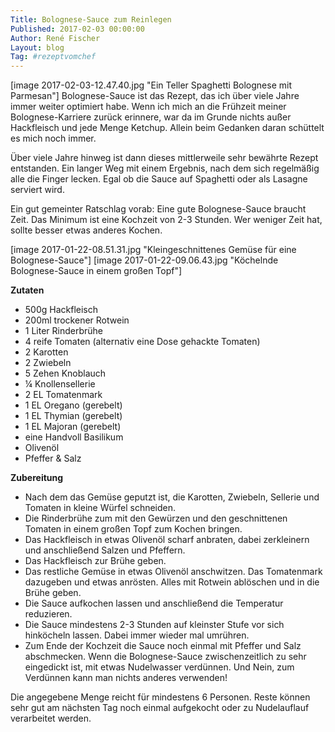 ```yaml
---
Title: Bolognese-Sauce zum Reinlegen
Published: 2017-02-03 00:00:00
Author: René Fischer
Layout: blog
Tag: #rezeptvomchef
---
```

[image 2017-02-03-12.47.40.jpg "Ein Teller Spaghetti Bolognese mit Parmesan"]
Bolognese-Sauce ist das Rezept, das ich über viele Jahre immer weiter optimiert habe. Wenn ich mich an die Frühzeit meiner Bolognese-Karriere zurück erinnere, war da im Grunde nichts außer Hackfleisch und jede Menge Ketchup. Allein beim Gedanken daran schüttelt es mich noch immer.

Über viele Jahre hinweg ist dann dieses mittlerweile sehr bewährte Rezept entstanden. Ein langer Weg mit einem Ergebnis, nach dem sich regelmäßig alle die Finger lecken. Egal ob die Sauce auf Spaghetti oder als Lasagne serviert wird.

Ein gut gemeinter Ratschlag vorab: Eine gute Bolognese-Sauce braucht Zeit. Das Minimum ist eine Kochzeit von 2-3 Stunden. Wer weniger Zeit hat, sollte besser etwas anderes Kochen.

[image 2017-01-22-08.51.31.jpg "Kleingeschnittenes Gemüse für eine Bolognese-Sauce"]
[image 2017-01-22-09.06.43.jpg "Köchelnde Bolognese-Sauce in einem großen Topf"]

**Zutaten**

* 500g Hackfleisch
* 200ml trockener Rotwein
* 1 Liter Rinderbrühe
* 4 reife Tomaten (alternativ eine Dose gehackte Tomaten)
* 2 Karotten
* 2 Zwiebeln
* 5 Zehen Knoblauch
* ¼ Knollensellerie
* 2 EL Tomatenmark
* 1 EL Oregano (gerebelt)
* 1 EL Thymian (gerebelt)
* 1 EL Majoran (gerebelt)
* eine Handvoll Basilikum
* Olivenöl
* Pfeffer & Salz

**Zubereitung**

* Nach dem das Gemüse geputzt ist,  die Karotten, Zwiebeln, Sellerie und Tomaten in kleine Würfel schneiden.
* Die Rinderbrühe zum mit den Gewürzen und den geschnittenen Tomaten in einem großen Topf zum Kochen bringen.
* Das Hackfleisch in etwas Olivenöl scharf anbraten, dabei zerkleinern und anschließend Salzen und Pfeffern.
* Das Hackfleisch zur Brühe geben.
* Das restliche Gemüse in etwas Olivenöl anschwitzen. Das Tomatenmark dazugeben und etwas anrösten. Alles mit Rotwein ablöschen und in die Brühe geben.
* Die Sauce aufkochen lassen und anschließend die Temperatur reduzieren.
*  Die Sauce mindestens 2-3 Stunden auf kleinster Stufe vor sich hinköcheln lassen. Dabei immer wieder mal umrühren.
* Zum Ende der Kochzeit die Sauce noch einmal mit Pfeffer und Salz abschmecken. Wenn die Bolognese-Sauce zwischenzeitlich zu sehr eingedickt ist, mit etwas Nudelwasser verdünnen. Und Nein, zum Verdünnen kann man nichts anderes verwenden!

Die angegebene Menge reicht für mindestens 6 Personen. Reste können sehr gut am nächsten Tag noch einmal aufgekocht oder zu Nudelauflauf verarbeitet werden.
